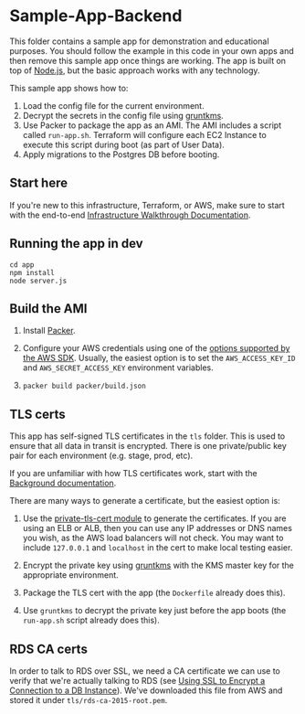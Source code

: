 # Sample-App-Backend

This folder contains a sample app for demonstration and educational purposes. You should follow the example in this 
code in your own apps and then remove this sample app once things are working. The app is built on top of 
[Node.js](https://nodejs.org), but the basic approach works with any technology. 

This sample app shows how to:

1. Load the config file for the current environment.
1. Decrypt the secrets in the config file using [gruntkms](https://github.com/gruntwork-io/gruntkms).
1. Use Packer to package the app as an AMI. The AMI includes a script called `run-app.sh`. Terraform will configure
   each EC2 Instance to execute this script during boot (as part of User Data).
1. Apply migrations to the Postgres DB before booting.




## Start here

If you're new to this infrastructure, Terraform, or AWS, make sure to start with the end-to-end 
[Infrastructure Walkthrough Documentation](https://github.com/Veeps-Hosting/infrastructure-live/tree/master/_docs). 




## Running the app in dev

```
cd app
npm install
node server.js
```




## Build the AMI

1. Install [Packer](https://www.packer.io/).

1. Configure your AWS credentials using one of the [options supported by the AWS 
   SDK](http://docs.aws.amazon.com/sdk-for-java/v1/developer-guide/credentials.html). Usually, the easiest option is to
   set the `AWS_ACCESS_KEY_ID` and `AWS_SECRET_ACCESS_KEY` environment variables.

1. `packer build packer/build.json`




## TLS certs

This app has self-signed TLS certificates in the `tls` folder. This is used to ensure that all data in transit is
encrypted. There is one private/public key pair for each environment (e.g. stage, prod, etc). 

If you are unfamiliar with how TLS certificates work, start with the [Background 
documentation](https://github.com/gruntwork-io/module-security/tree/master/modules/tls-cert-private#background).

There are many ways to generate a certificate, but the easiest option is:

1. Use the [private-tls-cert module](https://github.com/hashicorp/terraform-aws-vault/tree/master/modules/private-tls-cert)
   to generate the certificates. If you are using an ELB or ALB, then you can use any IP addresses or DNS names you 
   wish, as the AWS load balancers will not check. You may want to include `127.0.0.1` and `localhost` in the cert to 
   make local testing easier.
   
1. Encrypt the private key using [gruntkms](https://github.com/gruntwork-io/gruntkms) with the KMS master key for the
   appropriate environment.
   
1. Package the TLS cert with the app (the `Dockerfile` already does this).
   
1. Use `gruntkms` to decrypt the private key just before the app boots (the `run-app.sh` script already does this).




## RDS CA certs 

In order to talk to RDS over SSL, we need a CA certificate we can use to verify that we're actually talking to RDS (see
[Using SSL to Encrypt a Connection to a DB 
Instance](http://docs.aws.amazon.com/AmazonRDS/latest/UserGuide/UsingWithRDS.SSL.html)). We've downloaded this file 
from AWS and stored it under `tls/rds-ca-2015-root.pem`.